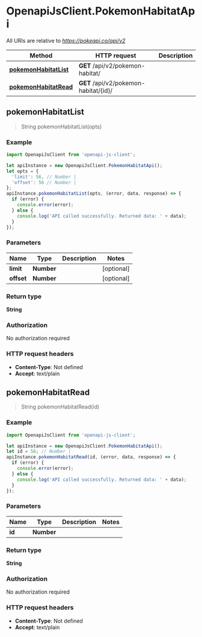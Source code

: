 # OpenapiJsClient.PokemonHabitatApi

All URIs are relative to *https://pokeapi.co/api/v2*

Method | HTTP request | Description
------------- | ------------- | -------------
[**pokemonHabitatList**](PokemonHabitatApi.md#pokemonHabitatList) | **GET** /api/v2/pokemon-habitat/ | 
[**pokemonHabitatRead**](PokemonHabitatApi.md#pokemonHabitatRead) | **GET** /api/v2/pokemon-habitat/{id}/ | 



## pokemonHabitatList

> String pokemonHabitatList(opts)



### Example

```javascript
import OpenapiJsClient from 'openapi-js-client';

let apiInstance = new OpenapiJsClient.PokemonHabitatApi();
let opts = {
  'limit': 56, // Number | 
  'offset': 56 // Number | 
};
apiInstance.pokemonHabitatList(opts, (error, data, response) => {
  if (error) {
    console.error(error);
  } else {
    console.log('API called successfully. Returned data: ' + data);
  }
});
```

### Parameters


Name | Type | Description  | Notes
------------- | ------------- | ------------- | -------------
 **limit** | **Number**|  | [optional] 
 **offset** | **Number**|  | [optional] 

### Return type

**String**

### Authorization

No authorization required

### HTTP request headers

- **Content-Type**: Not defined
- **Accept**: text/plain


## pokemonHabitatRead

> String pokemonHabitatRead(id)



### Example

```javascript
import OpenapiJsClient from 'openapi-js-client';

let apiInstance = new OpenapiJsClient.PokemonHabitatApi();
let id = 56; // Number | 
apiInstance.pokemonHabitatRead(id, (error, data, response) => {
  if (error) {
    console.error(error);
  } else {
    console.log('API called successfully. Returned data: ' + data);
  }
});
```

### Parameters


Name | Type | Description  | Notes
------------- | ------------- | ------------- | -------------
 **id** | **Number**|  | 

### Return type

**String**

### Authorization

No authorization required

### HTTP request headers

- **Content-Type**: Not defined
- **Accept**: text/plain


